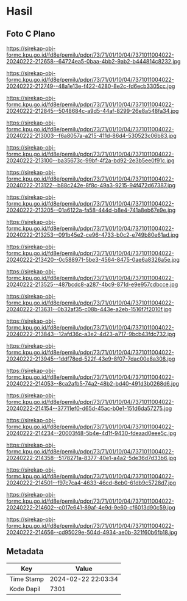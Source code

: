 # Hasil

## Foto C Plano

https://sirekap-obj-formc.kpu.go.id/fd8e/pemilu/pdpr/73/71/01/10/04/7371011004022-20240222-212658--64724ea5-0baa-4bb2-9ab2-b444814c8232.jpg

https://sirekap-obj-formc.kpu.go.id/fd8e/pemilu/pdpr/73/71/01/10/04/7371011004022-20240222-212749--48a1e13e-f422-4280-8e2c-fd6ecb3305cc.jpg

https://sirekap-obj-formc.kpu.go.id/fd8e/pemilu/pdpr/73/71/01/10/04/7371011004022-20240222-212845--5048684c-a9d5-44af-8299-26e8a548fa34.jpg

https://sirekap-obj-formc.kpu.go.id/fd8e/pemilu/pdpr/73/71/01/10/04/7371011004022-20240222-213003--f6a8057a-a215-411d-86d4-530523c06b83.jpg

https://sirekap-obj-formc.kpu.go.id/fd8e/pemilu/pdpr/73/71/01/10/04/7371011004022-20240222-213100--ba35673c-99bf-4f2a-bd92-2e3b5ee0f91c.jpg

https://sirekap-obj-formc.kpu.go.id/fd8e/pemilu/pdpr/73/71/01/10/04/7371011004022-20240222-213122--b88c242e-8f8c-49a3-9215-94f472d67387.jpg

https://sirekap-obj-formc.kpu.go.id/fd8e/pemilu/pdpr/73/71/01/10/04/7371011004022-20240222-213205--01a6122a-fa58-444d-b8e4-741a8eb67e9e.jpg

https://sirekap-obj-formc.kpu.go.id/fd8e/pemilu/pdpr/73/71/01/10/04/7371011004022-20240222-213253--091b45e2-ce96-4733-b0c2-e749b80e61ad.jpg

https://sirekap-obj-formc.kpu.go.id/fd8e/pemilu/pdpr/73/71/01/10/04/7371011004022-20240222-213420--0c588971-5be3-4564-8475-0ae6a8326a5e.jpg

https://sirekap-obj-formc.kpu.go.id/fd8e/pemilu/pdpr/73/71/01/10/04/7371011004022-20240222-213525--487bcdc8-a287-4bc9-871d-e9e957cdbcce.jpg

https://sirekap-obj-formc.kpu.go.id/fd8e/pemilu/pdpr/73/71/01/10/04/7371011004022-20240222-213631--0b32af35-c08b-443e-a2eb-1516f7f2010f.jpg

https://sirekap-obj-formc.kpu.go.id/fd8e/pemilu/pdpr/73/71/01/10/04/7371011004022-20240222-213843--12afd36c-a3e2-4d23-a717-9bcb43fdc732.jpg

https://sirekap-obj-formc.kpu.go.id/fd8e/pemilu/pdpr/73/71/01/10/04/7371011004022-20240222-213945--1ddf78ed-522f-43e9-8f07-7dac00e8a308.jpg

https://sirekap-obj-formc.kpu.go.id/fd8e/pemilu/pdpr/73/71/01/10/04/7371011004022-20240222-214053--8ca2afb5-74a2-48b2-bd40-491d3b0268d6.jpg

https://sirekap-obj-formc.kpu.go.id/fd8e/pemilu/pdpr/73/71/01/10/04/7371011004022-20240222-214154--37711ef0-d65d-45ac-b0e1-151d6da57275.jpg

https://sirekap-obj-formc.kpu.go.id/fd8e/pemilu/pdpr/73/71/01/10/04/7371011004022-20240222-214234--20003f48-5b4e-4d1f-9430-fdeaad0eee5c.jpg

https://sirekap-obj-formc.kpu.go.id/fd8e/pemilu/pdpr/73/71/01/10/04/7371011004022-20240222-214358--5178271a-8377-40e1-a4a2-5de36d7d33b6.jpg

https://sirekap-obj-formc.kpu.go.id/fd8e/pemilu/pdpr/73/71/01/10/04/7371011004022-20240222-214501--f97c7ca4-4633-46cd-8eb0-61db9c5728d7.jpg

https://sirekap-obj-formc.kpu.go.id/fd8e/pemilu/pdpr/73/71/01/10/04/7371011004022-20240222-214602--c017e641-89af-4e9d-9e60-cf6013d90c59.jpg

https://sirekap-obj-formc.kpu.go.id/fd8e/pemilu/pdpr/73/71/01/10/04/7371011004022-20240222-214656--cd95029e-504d-4934-ae0b-321f60b6fb18.jpg


## Metadata

| Key        | Value               |
| ---------- | ------------------- |
| Time Stamp | 2024-02-22 22:03:34 |
| Kode Dapil | 7301                |



